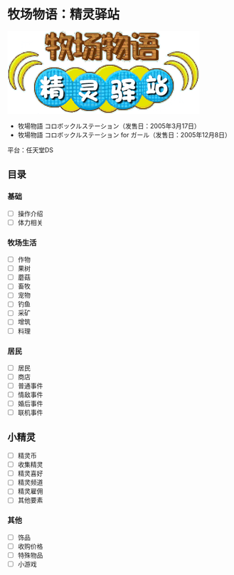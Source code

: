 # 牧场物语：精灵驿站

![LOGO](./image/logo.png)

- 牧場物語 コロボックルステーション（发售日：2005年3月17日）
- 牧場物語 コロボックルステーション for ガール（发售日：2005年12月8日）

平台：任天堂DS

## 目录

### 基础

- [ ] 操作介绍
- [ ] 体力相关

### 牧场生活

- [ ] 作物
- [ ] 果树
- [ ] 蘑菇
- [ ] 畜牧
- [ ] 宠物
- [ ] 钓鱼
- [ ] 采矿
- [ ] 增筑
- [ ] 料理

### 居民

- [ ] 居民
- [ ] 商店
- [ ] 普通事件
- [ ] 情敌事件
- [ ] 婚后事件
- [ ] 联机事件

## 小精灵

- [ ] 精灵币
- [ ] 收集精灵
- [ ] 精灵喜好
- [ ] 精灵频道
- [ ] 精灵雇佣
- [ ] 其他要素

### 其他

- [ ] 饰品
- [ ] 收购价格
- [ ] 特殊物品
- [ ] 小游戏
